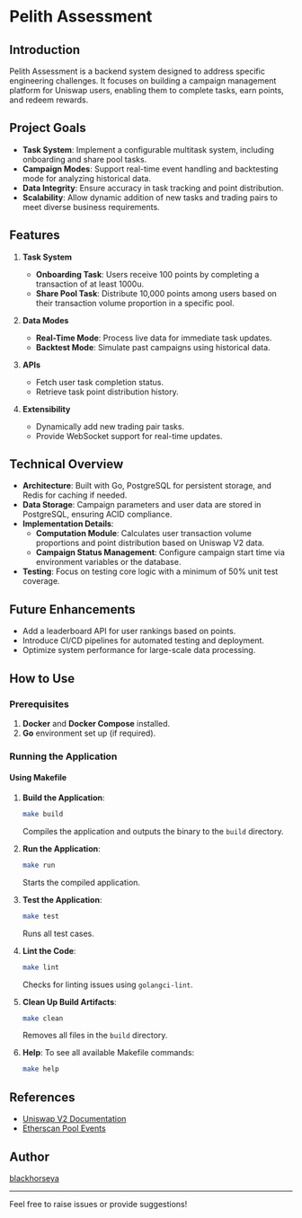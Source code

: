 # Pelith Assessment

## Introduction

Pelith Assessment is a backend system designed to address specific engineering challenges. It focuses on building a
campaign management platform for Uniswap users, enabling them to complete tasks, earn points, and redeem rewards.

## Project Goals

- **Task System**: Implement a configurable multitask system, including onboarding and share pool tasks.
- **Campaign Modes**: Support real-time event handling and backtesting mode for analyzing historical data.
- **Data Integrity**: Ensure accuracy in task tracking and point distribution.
- **Scalability**: Allow dynamic addition of new tasks and trading pairs to meet diverse business requirements.

## Features

1. **Task System**
    - **Onboarding Task**: Users receive 100 points by completing a transaction of at least 1000u.
    - **Share Pool Task**: Distribute 10,000 points among users based on their transaction volume proportion in a
      specific pool.

2. **Data Modes**
    - **Real-Time Mode**: Process live data for immediate task updates.
    - **Backtest Mode**: Simulate past campaigns using historical data.

3. **APIs**
    - Fetch user task completion status.
    - Retrieve task point distribution history.

4. **Extensibility**
    - Dynamically add new trading pair tasks.
    - Provide WebSocket support for real-time updates.

## Technical Overview

- **Architecture**: Built with Go, PostgreSQL for persistent storage, and Redis for caching if needed.
- **Data Storage**: Campaign parameters and user data are stored in PostgreSQL, ensuring ACID compliance.
- **Implementation Details**:
    - **Computation Module**: Calculates user transaction volume proportions and point distribution based on Uniswap V2
      data.
    - **Campaign Status Management**: Configure campaign start time via environment variables or the database.
- **Testing**: Focus on testing core logic with a minimum of 50% unit test coverage.

## Future Enhancements

- Add a leaderboard API for user rankings based on points.
- Introduce CI/CD pipelines for automated testing and deployment.
- Optimize system performance for large-scale data processing.

## How to Use

### Prerequisites

1. **Docker** and **Docker Compose** installed.
2. **Go** environment set up (if required).

### Running the Application

#### Using Makefile

1. **Build the Application**:
   ```bash
   make build
   ```
   Compiles the application and outputs the binary to the `build` directory.

2. **Run the Application**:
   ```bash
   make run
   ```
   Starts the compiled application.

3. **Test the Application**:
   ```bash
   make test
   ```
   Runs all test cases.

4. **Lint the Code**:
   ```bash
   make lint
   ```
   Checks for linting issues using `golangci-lint`.

5. **Clean Up Build Artifacts**:
   ```bash
   make clean
   ```
   Removes all files in the `build` directory.

6. **Help**:
   To see all available Makefile commands:
   ```bash
   make help
   ```

## References

- [Uniswap V2 Documentation](https://docs.uniswap.org/contracts/v2/reference/smart-contracts/pair)
- [Etherscan Pool Events](https://etherscan.io/address/0xB4e16d0168e52d35CaCD2c6185b44281Ec28C9Dc#events)

## Author

[blackhorseya](https://github.com/blackhorseya)

---

Feel free to raise issues or provide suggestions!
